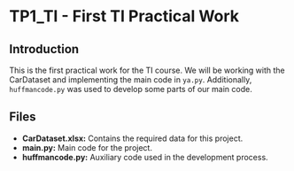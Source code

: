 # TP1_TI - First TI Practical Work

## Introduction
This is the first practical work for the TI course. We will be working with the CarDataset and implementing the main code in `ya.py`. Additionally, `huffmancode.py` was used to develop some parts of our main code.

## Files
- **CarDataset.xlsx:** Contains the required data for this project.
- **main.py:** Main code for the project.
- **huffmancode.py:** Auxiliary code used in the development process.
